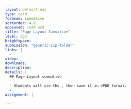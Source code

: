 ```yaml
---
layout: default-nav
type: card
formsum: summative
sortorder: 4.9
appsused: indd psd
title: "Page Layout Summative"
level: cg3
brightspace: 
submission: "generic-zip-folder"
links: |
  - 
video: 
downloads: 
description: 
details: |
  ## Page Layout summative
  
  - Students will use the , then save it in ePUB format.  
  - 
assignment: |
  
---
```

